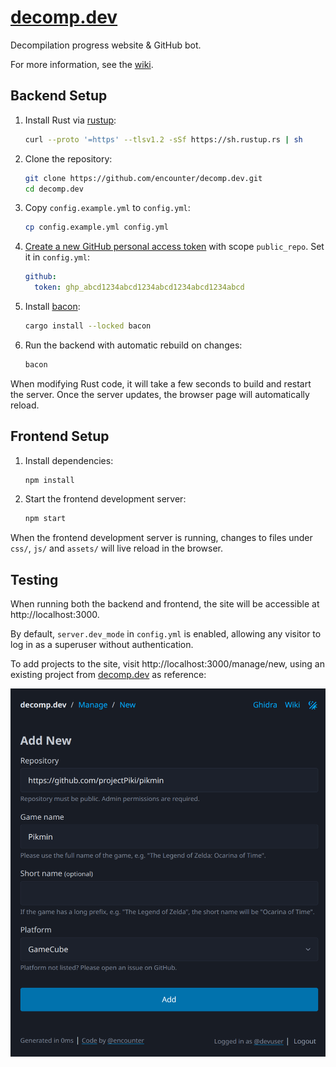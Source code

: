# [decomp.dev](https://decomp.dev)

Decompilation progress website & GitHub bot.

For more information, see the [wiki](https://decomp.wiki/tools/decomp-dev).

## Backend Setup

1. Install Rust via [rustup](https://rustup.rs/):
   ```bash
   curl --proto '=https' --tlsv1.2 -sSf https://sh.rustup.rs | sh
   ```
2. Clone the repository:
   ```bash
   git clone https://github.com/encounter/decomp.dev.git
   cd decomp.dev
   ```
3. Copy `config.example.yml` to `config.yml`:
   ```bash
   cp config.example.yml config.yml
   ```
4. [Create a new GitHub personal access token](https://github.com/settings/tokens/new?description=decomp.dev&scopes=public_repo) with scope `public_repo`. Set it in `config.yml`:
    ```yaml
    github:
      token: ghp_abcd1234abcd1234abcd1234abcd1234abcd
    ```
5. Install [bacon](https://dystroy.org/bacon/):
   ```bash
   cargo install --locked bacon
   ```
6. Run the backend with automatic rebuild on changes:
   ```bash
   bacon
   ```

When modifying Rust code, it will take a few seconds to build and restart the server.
Once the server updates, the browser page will automatically reload.

## Frontend Setup

1. Install dependencies:
   ```bash
   npm install
   ```
2. Start the frontend development server:
   ```bash
   npm start
   ```

When the frontend development server is running, changes to files under `css/`, `js/` and `assets/` will live reload in the browser.

## Testing

When running both the backend and frontend, the site will be accessible at http://localhost:3000.

By default, `server.dev_mode` in `config.yml` is enabled, allowing any visitor to log in as a superuser without authentication.

To add projects to the site, visit http://localhost:3000/manage/new, using an existing project from [decomp.dev](https://decomp.dev/) as reference:

![New project page](/docs/manage_new.png)
